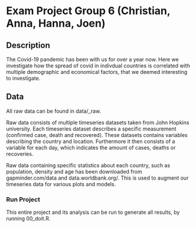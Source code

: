 # Exam Project Group 6 (Christian, Anna, Hanna, Joen)

## Description

The Covid-19 pandemic has been with us for over a year now. 
Here we investigate how the spread of covid in indivdual countries is correlated
with multiple demographic and economical factors, that we deemed interesting to investigate.


## Data
All raw data can be found in data/_raw.

Raw data consists of multiple timeseries datasets taken from John Hopkins 
university. Each timeseries dataset describes a specific measurement 
(confirmed case, death and recovered). These datasets contains variables describing the
country and location. Furthermore it then consists of a variable for each day,
which indicates the amount of cases, deaths or recoveries.

Raw data containing specific statistics about each country, such as population,
density and age has been downloaded from gapminder.com/data and data.worldbank.org/. This is used to augment
our timeseries data for various plots and models.


### Run Project
This entire project and its analysis can be run to generate all results, by running
00_doit.R.


